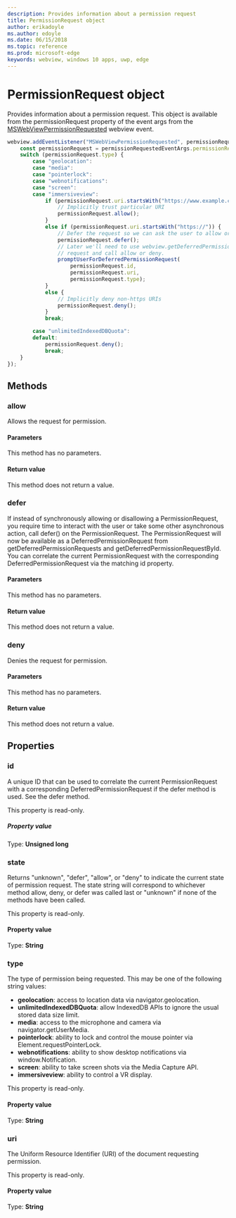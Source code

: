 ```yaml
---
description: Provides information about a permission request
title: PermissionRequest object
author: erikadoyle
ms.author: edoyle
ms.date: 06/15/2018
ms.topic: reference
ms.prod: microsoft-edge
keywords: webview, windows 10 apps, uwp, edge
---
```


# PermissionRequest object

Provides information about a permission request. This object is available from the permissionRequest property of the event args from the [MSWebViewPermissionRequested](../webview.md#mswebviewpermissionrequested) webview event.

```js
webview.addEventListener("MSWebViewPermissionRequested", permissionRequestedEventArgs => {
    const permissionRequest = permissionRequestedEventArgs.permissionRequest;
    switch (permissionRequest.type) {
        case "geolocation":
        case "media":
        case "pointerlock":
        case "webnotifications":
        case "screen":
        case "immersiveview":
            if (permissionRequest.uri.startsWith("https://www.example.com/")) {
                // Implicitly trust particular URI
                permissionRequest.allow();
            }
            else if (permissionRequest.uri.startsWith("https://")) {
                // Defer the request so we can ask the user to allow or deny the request
                permissionRequest.defer();
                // Later we'll need to use webview.getDeferredPermissionRequestById for this
                // request and call allow or deny.
                promptUserForDeferredPermissionRequest(
                    permissionRequest.id,
                    permissionRequest.uri,
                    permissionRequest.type);
            }
            else {
                // Implicitly deny non-https URIs
                permissionRequest.deny();
            }
            break;

        case "unlimitedIndexedDBQuota":
        default:
            permissionRequest.deny();
            break;
    }
});
```

## Methods

### allow

Allows the request for permission.

#### Parameters

This method has no parameters.

#### Return value

This method does not return a value.

### defer

If instead of synchronously allowing or disallowing a PermissionRequest, you require time to interact with the user or take some other asynchronous action, call defer() on the PermissionRequest. The PermissionRequest will now be available as a DeferredPermissionRequest from getDeferredPermissionRequests and getDeferredPermissionRequestById. You can correlate the current PermissionRequest with the corresponding DeferredPermissionRequest via the matching id property.

#### Parameters

This method has no parameters.

#### Return value

This method does not return a value.

### deny

Denies the request for permission.

#### Parameters

This method has no parameters.

#### Return value

This method does not return a value.

## Properties

### id

A unique ID that can be used to correlate the current PermissionRequest with a corresponding DeferredPermissionRequest if the defer method is used. See the defer method.

This property is read-only.

##### Property value

Type: **Unsigned long**

### state

Returns "unknown", "defer", "allow", or "deny" to indicate the current state of permission request. The state string will correspond to whichever method allow, deny, or defer was called last or "unknown" if none of the methods have been called.

This property is read-only.

#### Property value

Type: **String**

### type

The type of permission being requested. This may be one of the following string values:

- **geolocation**: access to location data via navigator.geolocation.
- **unlimitedIndexedDBQuota**: allow IndexedDB APIs to ignore the usual stored data size limit.
- **media**: access to the microphone and camera via navigator.getUserMedia.
- **pointerlock**: ability to lock and control the mouse pointer via Element.requestPointerLock.
- **webnotifications**: ability to show desktop notifications via window.Notification.
- **screen**: ability to take screen shots via the Media Capture API.
- **immersiveview**: ability to control a VR display.

This property is read-only.

#### Property value

Type: **String**

### uri

The Uniform Resource Identifier (URI) of the document requesting permission.

This property is read-only.

#### Property value

Type: **String**
